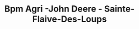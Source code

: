 ---
title: "Bpm Agri -John Deere - Sainte-Flaive-Des-Loups"
url: /sainte-flaive-des-loups/bpm-agri-john-deere-sainte-flaive-des-loups/
shop: Autohaus
---